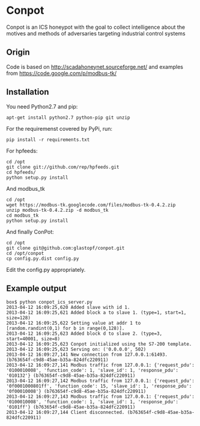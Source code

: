 # Conpot

Conpot is an ICS honeypot with the goal to collect intelligence about the motives and methods of adversaries targeting industrial control systems

## Origin

Code is based on http://scadahoneynet.sourceforge.net/ and examples from https://code.google.com/p/modbus-tk/

## Installation

You need Python2.7 and pip:

    apt-get install python2.7 python-pip git unzip

For the requiremenst covered by PyPi, run:

    pip install -r requirements.txt

For hpfeeds:

    cd /opt
    git clone git://github.com/rep/hpfeeds.git
    cd hpfeeds/
    python setup.py install

And modbus_tk

    cd /opt
    wget https://modbus-tk.googlecode.com/files/modbus-tk-0.4.2.zip
    unzip modbus-tk-0.4.2.zip -d modbus_tk
    cd modbus_tk
    python setup.py install

And finally ConPot:

    cd /opt
    git clone git@github.com:glastopf/conpot.git
    cd /opt/conpot
    cp config.py.dist config.py

Edit the config.py appropriately.

## Example output
``` shell
box$ python conpot_ics_server.py 
2013-04-12 16:09:25,620 Added slave with id 1.
2013-04-12 16:09:25,621 Added block a to slave 1. (type=1, start=1, size=128)
2013-04-12 16:09:25,622 Setting value at addr 1 to [random.randint(0,1) for b in range(0,128)].
2013-04-12 16:09:25,623 Added block d to slave 2. (type=3, start=40001, size=8)
2013-04-12 16:09:25,623 Conpot initialized using the S7-200 template.
2013-04-12 16:09:25,623 Serving on: ('0.0.0.0', 502)
2013-04-12 16:09:27,141 New connection from 127.0.0.1:61493. (b763654f-c9d8-45ae-b35a-824dfc220911)
2013-04-12 16:09:27,141 Modbus traffic from 127.0.0.1: {'request_pdu': '0100010008', 'function_code': 1, 'slave_id': 1, 'response_pdu': '010132'} (b763654f-c9d8-45ae-b35a-824dfc220911)
2013-04-12 16:09:27,142 Modbus traffic from 127.0.0.1: {'request_pdu': '0f0001000801ff', 'function_code': 15, 'slave_id': 1, 'response_pdu': '0f00010008'} (b763654f-c9d8-45ae-b35a-824dfc220911)
2013-04-12 16:09:27,143 Modbus traffic from 127.0.0.1: {'request_pdu': '0100010008', 'function_code': 1, 'slave_id': 1, 'response_pdu': '0101ff'} (b763654f-c9d8-45ae-b35a-824dfc220911)
2013-04-12 16:09:27,144 Client disconnected. (b763654f-c9d8-45ae-b35a-824dfc220911)
```
